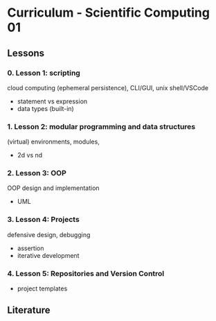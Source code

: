 # Curriculum - Scientific Computing 01 #


## Lessons ##
### 0. Lesson 1: scripting ###

cloud computing (ephemeral persistence), CLI/GUI, unix shell/VSCode

* statement vs expression
* data types (built-in)

### 1. Lesson 2: modular programming and data structures

(virtual) environments, modules,

* 2d vs nd

### 2. Lesson 3: OOP

OOP design and implementation

* UML  
### 3. Lesson 4: Projects

defensive design, debugging

* assertion
* iterative development

### 4. Lesson 5: Repositories and Version Control


* project templates


## Literature ##
